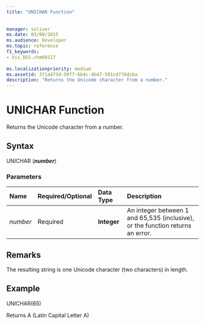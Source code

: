 ```yaml
---
title: "UNICHAR Function"
 
 
manager: soliver
ms.date: 03/09/2015
ms.audience: Developer
ms.topic: reference
f1_keywords:
- Vis_DSS.chm60117
 
ms.localizationpriority: medium
ms.assetid: 371a475d-50f7-6b4c-4b47-581cd778dcba
description: "Returns the Unicode character from a number."
---
```


# UNICHAR Function

Returns the Unicode character from a number.
  
## Syntax

UNICHAR (***number***)
  
### Parameters

|**Name**|**Required/Optional**|**Data Type**|**Description**|
|:-----|:-----|:-----|:-----|
| *number* <br/> |Required  <br/> |**Integer** <br/> |An integer between 1 and 65,535 (inclusive), or the function returns an error. |

## Remarks

The resulting string is one Unicode character (two characters) in length.
  
## Example

UNICHAR(65)
  
Returns A (Latin Capital Letter A)
  
